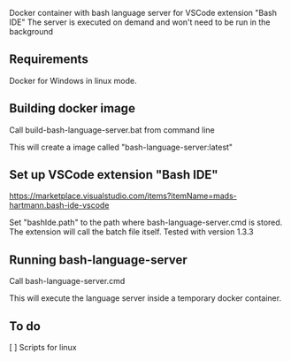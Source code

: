 Docker container with bash language server for VSCode extension "Bash IDE"
The server is executed on demand and won't need to be run in the background

## Requirements
Docker for Windows in linux mode.

## Building docker image
Call build-bash-language-server.bat from command line

This will create a image called "bash-language-server:latest"

## Set up VSCode extension "Bash IDE"

https://marketplace.visualstudio.com/items?itemName=mads-hartmann.bash-ide-vscode

Set "bashIde.path" to the path where bash-language-server.cmd is stored. The extension will call the batch file itself.
Tested with version 1.3.3

## Running bash-language-server
Call bash-language-server.cmd

This will execute the language server inside a temporary docker container. 

## To do
[ ] Scripts for linux